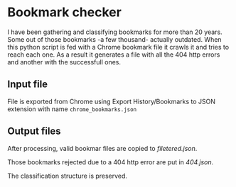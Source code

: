# Bookmark checker
I have been gathering and classifying bookmarks for more than 20 years. Some out of those bookmarks -a few thousand- actually outdated. When this python script is fed with a Chrome bookmark file it crawls it and tries to reach each one. As a result it generates a file with all the 404 http errors and another with the successfull ones.

## Input file
File is exported from Chrome using Export History/Bookmarks to JSON extension with name `chrome_bookmarks.json`

## Output files
After processing, valid bookmar files are copied to *filetered.json*.

Those bookmarks rejected due to a 404 http error are put in *404.json*.

The classification structure is preserved.

